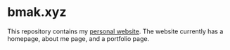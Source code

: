 # bmak.xyz

This repository contains my [personal website](https://bmak.xyz/). The website currently has a homepage, about me page, and a portfolio page.
